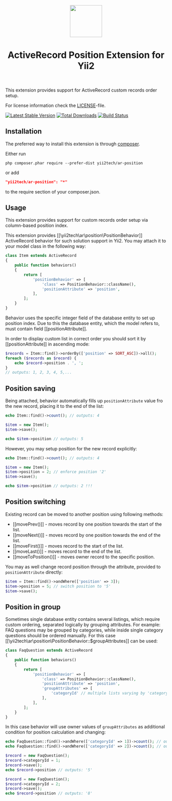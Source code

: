 <p align="center">
    <a href="https://github.com/yii2tech" target="_blank">
        <img src="https://avatars2.githubusercontent.com/u/12951949" height="100px">
    </a>
    <h1 align="center">ActiveRecord Position Extension for Yii2</h1>
    <br>
</p>

This extension provides support for ActiveRecord custom records order setup.

For license information check the [LICENSE](LICENSE.md)-file.

[![Latest Stable Version](https://poser.pugx.org/yii2tech/ar-position/v/stable.png)](https://packagist.org/packages/yii2tech/ar-position)
[![Total Downloads](https://poser.pugx.org/yii2tech/ar-position/downloads.png)](https://packagist.org/packages/yii2tech/ar-position)
[![Build Status](https://travis-ci.org/yii2tech/ar-position.svg?branch=master)](https://travis-ci.org/yii2tech/ar-position)


Installation
------------

The preferred way to install this extension is through [composer](http://getcomposer.org/download/).

Either run

```
php composer.phar require --prefer-dist yii2tech/ar-position
```

or add

```json
"yii2tech/ar-position": "*"
```

to the require section of your composer.json.


Usage
-----

This extension provides support for custom records order setup via column-based position index.

This extension provides [[\yii2tech\ar\position\PositionBehavior]] ActiveRecord behavior for such solution
support in Yii2. You may attach it to your model class in the following way:

```php
class Item extends ActiveRecord
{
    public function behaviors()
    {
        return [
            'positionBehavior' => [
                'class' => PositionBehavior::className(),
                'positionAttribute' => 'position',
            ],
        ];
    }
}
```

Behavior uses the specific integer field of the database entity to set up position index.
Due to this the database entity, which the model refers to, must contain field [[positionAttribute]].

In order to display custom list in correct order you should sort it by [[positionAttribute]] in ascending mode:

```php
$records = Item::find()->orderBy(['position' => SORT_ASC])->all();
foreach ($records as $record) {
    echo $record->position . ', ';
}
// outputs: 1, 2, 3, 4, 5,...
```


## Position saving <span id="position-saving"></span>

Being attached, behavior automatically fills up `positionAttribute` value fro the new record, placing it to the end
of the list:

```php
echo Item::find()->count(); // outputs: 4

$item = new Item();
$item->save();

echo $item->position // outputs: 5
```

However, you may setup position for the new record explicitly:

```php
echo Item::find()->count(); // outputs: 4

$item = new Item();
$item->position = 2; // enforce position '2'
$item->save();

echo $item->position // outputs: 2 !!!
```


## Position switching <span id="position-switching"></span>

Existing record can be moved to another position using following methods:

 - [[movePrev()]] - moves record by one position towards the start of the list.
 - [[moveNext()]] - moves record by one position towards the end of the list.
 - [[moveFirst()]] - moves record to the start of the list.
 - [[moveLast()]] - moves record to the end of the list.
 - [[moveToPosition()]] - moves owner record to the specific position.

You may as well change record position through the attribute, provided to `positionAttribute` directly:

```php
$item = Item::find()->andWhere(['position' => 3]);
$item->position = 5; // switch position to '5'
$item->save();
```


## Position in group <span id="position-in-group"></span>

Sometimes single database entity contains several listings, which require custom ordering, separated logically
by grouping attributes. For example: FAQ questions may be grouped by categories, while inside single category
questions should be ordered manually. For this case [[\yii2tech\ar\position\PositionBehavior::$groupAttributes]]
can be used:

```php
class FaqQuestion extends ActiveRecord
{
    public function behaviors()
    {
        return [
            'positionBehavior' => [
                'class' => PositionBehavior::className(),
                'positionAttribute' => 'position',
                'groupAttributes' => [
                    'categoryId' // multiple lists varying by 'categoryId'
                ],
            ],
        ];
    }
}
```

In this case behavior will use owner values of `groupAttributes` as additional condition for position
calculation and changing:

```php
echo FaqQuestion::find()->andWhere(['categoryId' => 1])->count(); // outputs: '4'
echo FaqQuestion::find()->andWhere(['categoryId' => 2])->count(); // outputs: '7'

$record = new FaqQuestion();
$record->categoryId = 1;
$record->save();
echo $record->position // outputs: '5'

$record = new FaqQuestion();
$record->categoryId = 2;
$record->save();
echo $record->position // outputs: '8'
```

